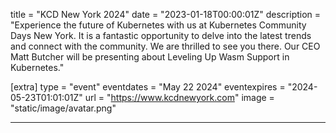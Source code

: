 title = "KCD New York 2024"
date = "2023-01-18T00:00:01Z"
description = "Experience the future of Kubernetes with us at Kubernetes Community Days New York. It is a fantastic opportunity to delve into the latest trends and connect with the community. We are thrilled to see you there. Our CEO Matt Butcher will be presenting about Leveling Up Wasm Support in Kubernetes."

[extra]
type = "event"
eventdates = "May 22 2024"
eventexpires = "2024-05-23T01:01:01Z"
url = "https://www.kcdnewyork.com"
image = "static/image/avatar.png"

---
